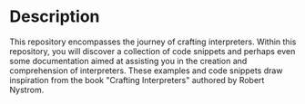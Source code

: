# Description
This repository encompasses the journey of crafting interpreters. Within this repository, you will discover a collection of code snippets and perhaps even some documentation aimed at assisting you in the creation and comprehension of interpreters. These examples and code snippets draw inspiration from the book "Crafting Interpreters" authored by Robert Nystrom.
